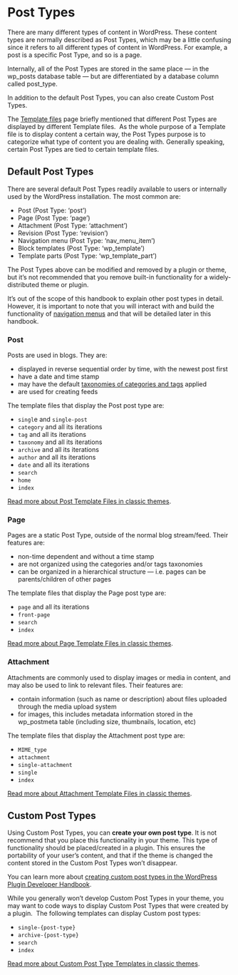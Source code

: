 # Post Types

There are many different types of content in WordPress. These content types are normally described as Post Types, which may be a little confusing since it refers to all different types of content in WordPress. For example, a post is a specific Post Type, and so is a page.

Internally, all of the Post Types are stored in the same place — in the wp\_posts database table — but are differentiated by a database column called post\_type.

In addition to the default Post Types, you can also create Custom Post Types.

The [Template files](https://developer.wordpress.org/themes/basics/template-files/) page briefly mentioned that different Post Types are displayed by different Template files.  As the whole purpose of a Template file is to display content a certain way, the Post Types purpose is to categorize what type of content you are dealing with. Generally speaking, certain Post Types are tied to certain template files.

## Default Post Types

There are several default Post Types readily available to users or internally used by the WordPress installation. The most common are:

*   Post (Post Type: ‘post’)
*   Page (Post Type: ‘page’)
*   Attachment (Post Type: ‘attachment’)
*   Revision (Post Type: ‘revision’)
*   Navigation menu (Post Type: ‘nav\_menu\_item’)
*   Block templates (Post Type: ‘wp\_template’)
*   Template parts (Post Type: ‘wp\_template\_part’)

The Post Types above can be modified and removed by a plugin or theme, but it’s not recommended that you remove built-in functionality for a widely-distributed theme or plugin.

It’s out of the scope of this handbook to explain other post types in detail. However, it is important to note that you will interact with and build the functionality of [navigation menus](https://developer.wordpress.org/themes/functionality/navigation-menus/) and that will be detailed later in this handbook.

### Post

Posts are used in blogs. They are:

*   displayed in reverse sequential order by time, with the newest post first
*   have a date and time stamp
*   may have the default [taxonomies of categories and tags](https://developer.wordpress.org/themes/functionality/categories-tags-custom-taxonomies/) applied
*   are used for creating feeds

The template files that display the Post post type are:

*   `singl`e and `single-post`
*   `category` and all its iterations
*   `tag` and all its iterations
*   `taxonomy` and all its iterations
*   `archive` and all its iterations
*   `author` and all its iterations
*   `date` and all its iterations
*   `search`
*   `home`
*   `index`

[Read more about Post Template Files in classic themes](https://developer.wordpress.org/themes/template-files-section/post-template-files/).

### Page

Pages are a static Post Type, outside of the normal blog stream/feed. Their features are:

*   non-time dependent and without a time stamp
*   are not organized using the categories and/or tags taxonomies
*   can be organized in a hierarchical structure — i.e. pages can be parents/children of other pages

The template files that display the Page post type are:

*   `page` and all its iterations
*   `front-page`
*   `search`
*   `index`

[Read more about Page Template Files in classic themes](https://developer.wordpress.org/themes/template-files-section/page-template-files/).

### Attachment

Attachments are commonly used to display images or media in content, and may also be used to link to relevant files. Their features are:

*   contain information (such as name or description) about files uploaded through the media upload system
*   for images, this includes metadata information stored in the wp\_postmeta table (including size, thumbnails, location, etc)

The template files that display the Attachment post type are:

*   `MIME_type`
*   `attachment`
*   `single-attachment`
*   `single`
*   `index`

[Read more about Attachment Template Files in classic themes](https://developer.wordpress.org/themes/template-files-section/attachment-template-files/).

## Custom Post Types

Using Custom Post Types, you can **create your own post type**. It is not recommend that you place this functionality in your theme. This type of functionality should be placed/created in a plugin. This ensures the portability of your user’s content, and that if the theme is changed the content stored in the Custom Post Types won’t disappear.

You can learn more about [creating custom post types in the WordPress Plugin Developer Handbook](https://developer.wordpress.org/plugins/post-types/registering-custom-post-types/).

While you generally won’t develop Custom Post Types in your theme, you may want to code ways to display Custom Post Types that were created by a plugin.  The following templates can display Custom post types:

*   `single-{post-type}`
*   `archive-{post-type}`
*   `search`
*   `index`

[Read more about Custom Post Type Templates in classic themes](https://developer.wordpress.org/themes/template-files-section/custom-post-type-template-files/).
